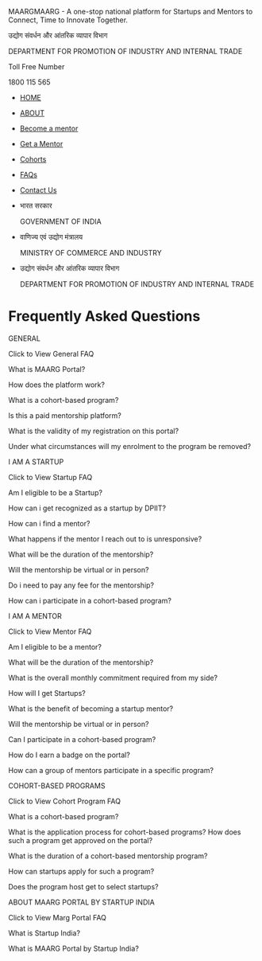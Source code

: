 MAARGMAARG - A one-stop national platform for Startups and Mentors to Connect, Time to Innovate Together.

उद्योग संवर्धन और आंतरिक व्यापार विभाग

DEPARTMENT FOR PROMOTION OF INDUSTRY AND INTERNAL TRADE

Toll Free Number

1800 115 565

* [HOME](/ "Home")
* [ABOUT](/about-us "About us")
* [Become a mentor](/become-mentor "Become Mentor")
* [Get a Mentor](/get-a-mentor "Get a Mentor")
* [Cohorts](/cohort-program)
* [FAQs](/faq)
* [Contact Us](/contactus)

* भारत सरकार

  GOVERNMENT OF INDIA
* वाणिज्य एवं उद्योग मंत्रालय

  MINISTRY OF COMMERCE AND INDUSTRY
* उद्योग संवर्धन और आंतरिक व्यापार विभाग

  DEPARTMENT FOR PROMOTION OF INDUSTRY AND INTERNAL TRADE

Frequently Asked Questions
==========================

GENERAL

Click to View General FAQ

What is MAARG Portal?

How does the platform work?

What is a cohort-based program?

Is this a paid mentorship platform?

What is the validity of my registration on this portal?

Under what circumstances will my enrolment to the program be removed?

I AM A STARTUP

Click to View Startup FAQ

Am I eligible to be a Startup?

How can i get recognized as a startup by DPIIT?

How can i find a mentor?

What happens if the mentor I reach out to is unresponsive?

What will be the duration of the mentorship?

Will the mentorship be virtual or in person?

Do i need to pay any fee for the mentorship?

How can i participate in a cohort-based program?

I AM A MENTOR

Click to View Mentor FAQ

Am I eligible to be a mentor?

What will be the duration of the mentorship?

What is the overall monthly commitment required from my side?

How will I get Startups?

What is the benefit of becoming a startup mentor?

Will the mentorship be virtual or in person?

Can I participate in a cohort-based program?

How do I earn a badge on the portal?

How can a group of mentors participate in a specific program?

COHORT-BASED PROGRAMS

Click to View Cohort Program FAQ

What is a cohort-based program?

What is the application process for cohort-based programs? How does such a program get approved on the portal?

What is the duration of a cohort-based mentorship program?

How can startups apply for such a program?

Does the program host get to select startups?

ABOUT MAARG PORTAL BY STARTUP INDIA

Click to View Marg Portal FAQ

What is Startup India?

What is MAARG Portal by Startup India?